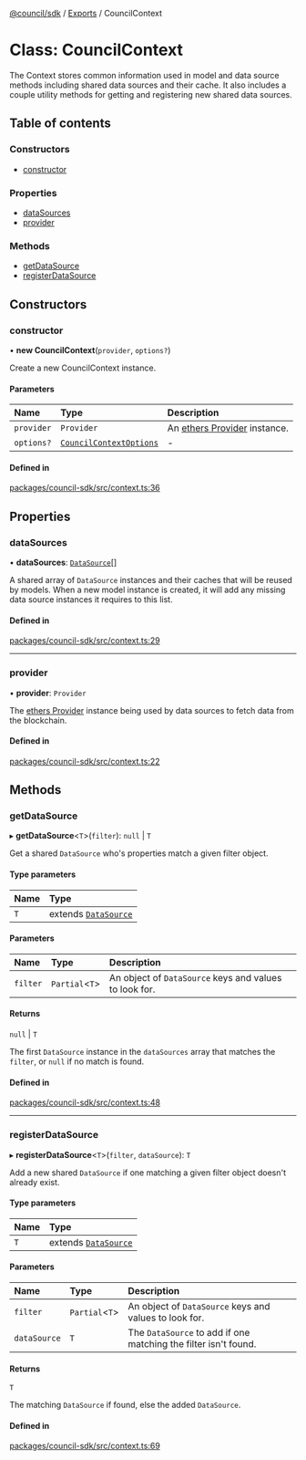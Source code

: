 [@council/sdk](../README.md) / [Exports](../modules.md) / CouncilContext

# Class: CouncilContext

The Context stores common information used in model and data source methods
including shared data sources and their cache. It also includes a couple
utility methods for getting and registering new shared data sources.

## Table of contents

### Constructors

- [constructor](CouncilContext.md#constructor)

### Properties

- [dataSources](CouncilContext.md#datasources)
- [provider](CouncilContext.md#provider)

### Methods

- [getDataSource](CouncilContext.md#getdatasource)
- [registerDataSource](CouncilContext.md#registerdatasource)

## Constructors

### constructor

• **new CouncilContext**(`provider`, `options?`)

Create a new CouncilContext instance.

#### Parameters

| Name | Type | Description |
| :------ | :------ | :------ |
| `provider` | `Provider` | An [ethers Provider](https://docs.ethers.org/v5/api/providers/) instance. |
| `options?` | [`CouncilContextOptions`](../interfaces/CouncilContextOptions.md) | - |

#### Defined in

[packages/council-sdk/src/context.ts:36](https://github.com/element-fi/council-monorepo/blob/cfb8869/packages/council-sdk/src/context.ts#L36)

## Properties

### dataSources

• **dataSources**: [`DataSource`](../interfaces/DataSource.md)[]

A shared array of `DataSource` instances and their caches that will be
reused by models. When a new model instance is created, it will add any
missing data source instances it requires to this list.

#### Defined in

[packages/council-sdk/src/context.ts:29](https://github.com/element-fi/council-monorepo/blob/cfb8869/packages/council-sdk/src/context.ts#L29)

___

### provider

• **provider**: `Provider`

The [ethers Provider](https://docs.ethers.org/v5/api/providers/) instance
being used by data sources to fetch data from the blockchain.

#### Defined in

[packages/council-sdk/src/context.ts:22](https://github.com/element-fi/council-monorepo/blob/cfb8869/packages/council-sdk/src/context.ts#L22)

## Methods

### getDataSource

▸ **getDataSource**<`T`\>(`filter`): ``null`` \| `T`

Get a shared `DataSource` who's properties match a given filter object.

#### Type parameters

| Name | Type |
| :------ | :------ |
| `T` | extends [`DataSource`](../interfaces/DataSource.md) |

#### Parameters

| Name | Type | Description |
| :------ | :------ | :------ |
| `filter` | `Partial`<`T`\> | An object of `DataSource` keys and values to look for. |

#### Returns

``null`` \| `T`

The first `DataSource` instance in the `dataSources` array that
matches the `filter`, or `null` if no match is found.

#### Defined in

[packages/council-sdk/src/context.ts:48](https://github.com/element-fi/council-monorepo/blob/cfb8869/packages/council-sdk/src/context.ts#L48)

___

### registerDataSource

▸ **registerDataSource**<`T`\>(`filter`, `dataSource`): `T`

Add a new shared `DataSource` if one matching a given filter object
doesn't already exist.

#### Type parameters

| Name | Type |
| :------ | :------ |
| `T` | extends [`DataSource`](../interfaces/DataSource.md) |

#### Parameters

| Name | Type | Description |
| :------ | :------ | :------ |
| `filter` | `Partial`<`T`\> | An object of `DataSource` keys and values to look for. |
| `dataSource` | `T` | The `DataSource` to add if one matching the filter isn't found. |

#### Returns

`T`

The matching `DataSource` if found, else the added `DataSource`.

#### Defined in

[packages/council-sdk/src/context.ts:69](https://github.com/element-fi/council-monorepo/blob/cfb8869/packages/council-sdk/src/context.ts#L69)
